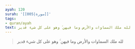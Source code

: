 ```yaml
---
ayah: 120
surah: '[[005|سورة]]'
tags:
- quran/ayah
text: لله ملك السماوات والأرض وما فيهن ۚ وهو على كل شيء قدير
---
```

> لله ملك السماوات والأرض وما فيهن ۚ وهو على كل شيء قدير
